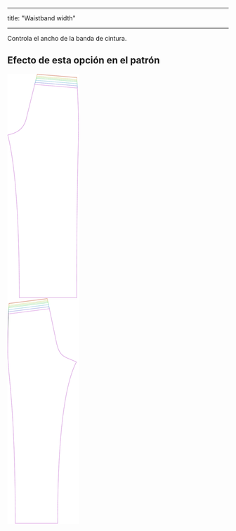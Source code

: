 - - -
title: "Waistband width"
- - -

Controla el ancho de la banda de cintura.

## Efecto de esta opción en el patrón

![Esta imagen muestra el efecto de esta opción superponiendo varias variantes que tienen un valor diferente para esta opción](titan_waistbandwidth_sample.svg "Effect of this option on the pattern")
